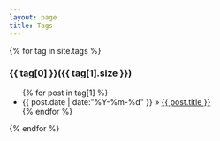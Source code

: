 ```yaml
---
layout: page
title: Tags
---
```

<script type="text/javascript">
	window.onload = function(){
		if (window.location.hash.indexOf('#') >= 0) {
			$('html,body').animate({
				scrollTop: ($(window.location.hash).offset().top - 150) + "px"
			},
			300);
		}; //主要修复评论定位不准确BUG
	}
</script> 

<div class="tag_posts">
{% for tag in site.tags %} 
	<a name="{{ tag[0] }}"></a>
    <h3   id = "{{ tag[0] }}" >{{ tag[0] }}({{ tag[1].size }})</h3>
	<ul>
	{% for post in tag[1] %}
		<li><span>{{ post.date | date:"%Y-%m-%d" }}</span> &raquo; <a href="{{ post.url }}">{{ post.title }}</a></li>
	{% endfor %}
	</ul>
{% endfor %}
</div>

<!--
//tag js
{% for tag in site.tags %}
    {
        tag: '{{ tag[0] }}',
        freq: {{ tag[1].size }},
        posts: [
            {% for post in tag[1] %}
                {
                    title: '{{ post.title }}',
                    url: '{{ BASE_PATH }}{{ post.url }}',
                    date: '{{ post.date | date: "%Y-%m-%d" }}'
                },
            {% endfor %}
        ]
    },
{% endfor %}
-->
<!-- 
<script src="{{ '/js/d3.js' }}"></script>
<script src="{{ '/js/d3.layout.cloud.js' }}"></script>

<script>
    var tags = [
        {% for tag in site.tags %}
            {
                tag: '{{ tag[0] }}',
                freq: {{ tag[1].size }},
                posts: [
                ]
            },
        {% endfor %}
    ];
    var minSize = 24, maxSize = 60;
    var minFreq = 1;
    var maxFreq = tags.reduce(function(memo, tag) {
        if (tag.freq > memo) {
            memo = tag.freq;
        }
        return memo;
    }, 0);
    var width = $('.cloud').width(), height = $('.cloud').height();
    var fill = d3.scale.category10();
    function scale(freq, minFreq, maxFreq, minSize, maxSize) {
        return minSize + Math.floor((freq - minFreq) / (maxFreq - minFreq) * (maxSize - minSize));
    }
    function showPosts(tagContent) {
        var tag = tags.filter(function(e) { return e.tag == tagContent; });
        if (tag.length == 0) {
            return;
        }
        tag = tag[0];
        var $ul = $('<ul></ul>').append(tag.posts.map(function(post) {
            var $li = $('<li></li>');
            $li.html(post.date + ' - ' + '<a href="' + post.url + '">' + post.title + '</a>');
            return $li;
        }));
        $('.tag_posts').slideUp('normal', function(e) {
            $('.tag_posts').empty().append($('<div class="tag_title">' + tagContent + '</div>')).append($ul).slideDown('normal');
        });
    }
    
    if (location.hash != '') {
        showPosts(location.hash.substring(1));
    }
    
    function draw(words) {
        d3.select('.cloud g')
            .attr('transform', 'translate(' + [width / 2, height / 2] + ')')
            .selectAll('text')
            .data(words)
            .enter()
            .append('text')
            .style('font-size', function(d) {
                return d.size + 'px'
            })
            .style('fill', function(d, i) {
                return fill(i);
            })
            .style('font-weight', function(d) {
                return 'bold';
            })
            .style('font-family', 'Microsoft YaHei')
            .style('cursor', 'pointer')
            .text(function(d) {
                return d.text;
            })
            .attr("text-anchor", "middle")
            .attr("transform", function(d) {
                return "translate(" + [d.x, d.y] + ")rotate(" + d.rotate + ")";
            })
            .on('mouseover', function(d) {
                d3.select(this).style('opacity', '0.5');
            })
            .on('mouseout', function(d) {
                d3.select(this).style('opacity', '1');
            })
            .on('click', function(d) {
                //showPosts(d.text);
                window.location.href='/tag/'+d.text+'.html';
            });
    }
    
    var layout = d3.layout.cloud()
        .size([width, height])
        .words(tags.map(function(d) {
            return {
                text: d.tag,
                size: scale(d.freq, minFreq, maxFreq, minSize, maxSize)
            };
        }).sort(function(a, b) {
            return b.size - a.size;
        }))
        .padding(1)
        .rotate(function() {
            return ~~(Math.random() * 3 - 1) * 30;
        })
        .spiral('archimedean')
        .font('Microsoft Yahei')
        .fontSize(function(d) {
            return d.size;
        })
        .on('end', draw);
        
    layout.start();
    
</script> -->

<!-- {% for tag in tags %}
	<h2 id="{{ tag | slugify }}">{{ tag }}</h2>
	<ul>
	 {% for post in site.posts %}
		 {% if post.tags contains tag %}
		 <li>
		 <h3>
		 <a href="{{ post.url }}">
		 {{ post.title }}
		 <small>{{ post.date | date_to_string }}</small>
		 </a>
		 {% for tag in post.tags %}
			 <a class="tag" href="/blog/tag/#{{ tag | slugify }}">{{ tag }}</a>
		 {% endfor %}
		 </h3>
		 </li>
		 {% endif %}
	 {% endfor %}
	</ul>
{% endfor %}
 -->
